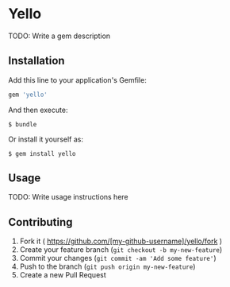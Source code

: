 # Yello

TODO: Write a gem description

## Installation

Add this line to your application's Gemfile:

```ruby
gem 'yello'
```

And then execute:

    $ bundle

Or install it yourself as:

    $ gem install yello

## Usage

TODO: Write usage instructions here

## Contributing

1. Fork it ( https://github.com/[my-github-username]/yello/fork )
2. Create your feature branch (`git checkout -b my-new-feature`)
3. Commit your changes (`git commit -am 'Add some feature'`)
4. Push to the branch (`git push origin my-new-feature`)
5. Create a new Pull Request
